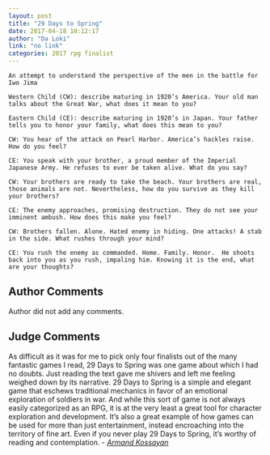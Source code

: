 ```yaml
---
layout: post
title: "29 Days to Spring"
date: 2017-04-18 10:12:17
author: "Da Loki"
link: "no link"
categories: 2017 rpg finalist
---
```

```
An attempt to understand the perspective of the men in the battle for Iwo Jima

Western Child (CW): describe maturing in 1920’s America. Your old man talks about the Great War, what does it mean to you?

Eastern Child (CE): describe maturing in 1920’s in Japan. Your father tells you to honor your family, what does this mean to you?

CW: You hear of the attack on Pearl Harbor. America’s hackles raise. How do you feel?

CE: You speak with your brother, a proud member of the Imperial Japanese Army. He refuses to ever be taken alive. What do you say?

CW: Your brothers are ready to take the beach. Your brothers are real, those animals are not. Nevertheless, how do you survive as they kill your brothers?

CE: The enemy approaches, promising destruction. They do not see your imminent ambush. How does this make you feel?

CW: Brothers fallen. Alone. Hated enemy in hiding. One attacks! A stab in the side. What rushes through your mind?

CE: You rush the enemy as commanded. Home. Family. Honor.  He shoots back into you as you rush, impaling him. Knowing it is the end, what are your thoughts?

```
## Author Comments 

Author did not add any comments.

## Judge Comments

As difficult as it was for me to pick only four finalists out of the many fantastic games I read, 29 Days to Spring was one game about which I had no doubts. Just reading the text gave me shivers and left me feeling weighed down by its narrative. 29 Days to Spring is a simple and elegant game that eschews traditional mechanics in favor of an emotional exploration of soldiers in war. And while this sort of game is not always easily categorized as an RPG, it is at the very least a great tool for character exploration and development. It’s also a great example of how games can be used for more than just entertainment, instead encroaching into the territory of fine art. Even if you never play 29 Days to Spring, it’s worthy of reading and contemplation. - [*Armand Kossayan*]({{site.baseurl}}/judges)

